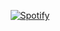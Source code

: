 <div align="center"> 
 
 [![Spotify](https://novatorem-distifay.vercel.app/api/spotify)](https://open.spotify.com/user/p8cdamryhgaq77dttqt13vjtz?si=cfc94d89de6d4a85)

</div>
